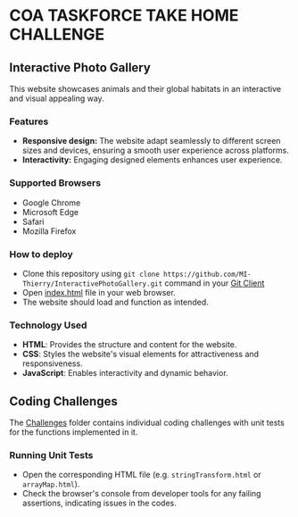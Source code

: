 # COA TASKFORCE TAKE HOME CHALLENGE
## Interactive Photo Gallery
This website showcases animals and their global habitats in an interactive and visual appealing way.

### Features
- **Responsive design:** The website adapt seamlessly to different screen sizes and devices, ensuring a smooth user experience across platforms.
- **Interactivity:** Engaging designed elements enhances user experience.

### Supported Browsers
- Google Chrome
- Microsoft Edge
- Safari
- Mozilla Firefox

### How to deploy
- Clone this repository using `git clone https://github.com/MI-Thierry/InteractivePhotoGallery.git` command in your [Git Client](https://www.git-scm.com/downloads)
- Open [index.html](https://github.com/MI-Thierry/InteractivePhotoGallery/blob/main/index.html) file in your web browser.
- The website should load and function as intended.

### Technology Used
- **HTML**: Provides the structure and content for the website.
- **CSS**: Styles the website's visual elements for attractiveness and responsiveness.
- **JavaScript**: Enables interactivity and dynamic behavior.

## Coding Challenges
The [Challenges](https://github.com/MI-Thierry/InteractivePhotoGallery/tree/main/Challenges) folder contains individual coding challenges with unit tests for the functions implemented in it.

### Running Unit Tests
- Open the corresponding HTML file (e.g. `stringTransform.html` or `arrayMap.html`).
- Check the browser's console from developer tools for any failing assertions, indicating issues in the codes.
